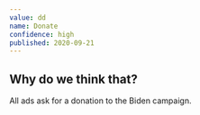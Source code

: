 ```yaml
---
value: dd
name: Donate
confidence: high
published: 2020-09-21
---
```


## Why do we think that?

All ads ask for a donation to the Biden campaign.
